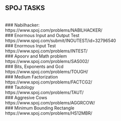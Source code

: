 ## SPOJ TASKS<br />
<br />
### Nabilhacker:<br />
https://www.spoj.com/problems/NABILHACKER/<br />
### Enormous Input and Output Test<br />
https://www.spoj.com/submit/INOUTEST/id=32796540<br />
### Enormous Input Test<br />
https://www.spoj.com/problems/INTEST/<br />
### Apoorv and Math problem<br />
https://www.spoj.com/problems/SAS002/<br />
### Bits, Exponents and Gcd<br />
https://www.spoj.com/problems/TOUGH/<br />
### Medium Factorization<br />
https://www.spoj.com/problems/FACTCG2/<br />
### Tautology<br />
https://www.spoj.com/problems/TAUT/<br />
### Aggresive Cows<br />
https://www.spoj.com/problems/AGGRCOW/<br />
### Minimum Bounding Rectangle<br />
https://www.spoj.com/problems/HS12MBR/<br />
